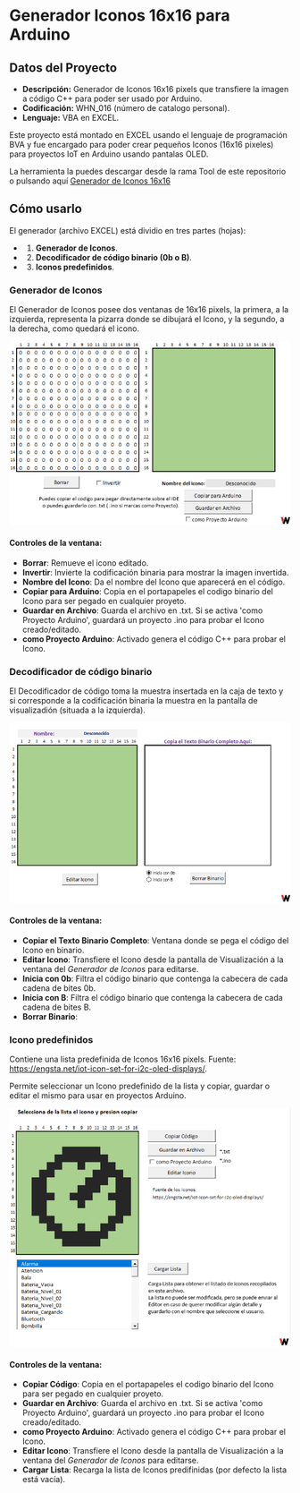 # Generador Iconos 16x16 para Arduino
## Datos del Proyecto
- **Descripción:** Generador de Iconos 16x16 pixels que transfiere la imagen a código C++ para poder ser usado por Arduino.
- **Codificación:** WHN_016 (número de catalogo personal).
- **Lenguaje:** VBA en EXCEL.

Este proyecto está montado en EXCEL usando el lenguaje de programación BVA y fue encargado para poder crear pequeños Iconos (16x16 pixeles) para proyectos IoT en Arduino usando pantalas OLED.

La herramienta la puedes descargar desde la rama Tool de este repositorio o pulsando aquí [Generador de Iconos 16x16](https://github.com/jgarvidsson/Generador-Iconos-16x16-para-Arduino/blob/Tool/Iconos%2016x16.xlsm)

## Cómo usarlo
El generador (archivo EXCEL) está dividio en tres partes (hojas):
- 1) **Generador de Iconos**.
- 2) **Decodificador de código binario (0b o B)**.
- 3) **Iconos predefinidos**.


### Generador de Iconos
El Generador de Iconos posee dos ventanas de 16x16 pixels, la primera, a la izquierda, representa la pizarra donde se dibujará el Icono, y la segundo, a la derecha, como quedará el icono.

![Generador de Iconos 16x16 pixels](https://github.com/jgarvidsson/Generador-Iconos-16x16-para-Arduino/blob/img/1_GeneradorIconos.png?raw=true)

#### Controles de la ventana:
- **Borrar**: Remueve el icono editado.
- **Invertir**: Invierte la codificación binaria para mostrar la imagen invertida.
- **Nombre del Icono**: Da el nombre del Icono que aparecerá en el código.
- **Copiar para Arduino**: Copia en el portapapeles el codigo binario del Icono para ser pegado en cualquier proyeto.
- **Guardar en Archivo**: Guarda el archivo en .txt. Si se activa 'como Proyecto Arduino', guardará un proyecto .ino para probar el Icono creado/editado.
- **como Proyecto Arduino**: Activado genera el código C++ para probar el Icono.

### Decodificador de código binario
El Decodificador de código toma la muestra insertada en la caja de texto y si corresponde a la codificación binaria la muestra en la pantalla de visualizadión (situada a la izquierda).

![Ventana del Decodificador de código binario](https://github.com/jgarvidsson/Generador-Iconos-16x16-para-Arduino/blob/img/2_DecodificadorBinario.png?raw=true)

#### Controles de la ventana:
- **Copiar el Texto Binario Completo**: Ventana donde se pega el código del Icono en binario.
- **Editar Icono**: Transfiere el Icono desde la pantalla de Visualización a la ventana del *Generador de Iconos* para editarse.
- **Inicia con 0b**: Filtra el código binario que contenga la cabecera de cada cadena de bites 0b.
- **Inicia con B**: Filtra el código binario que contenga la cabecera de cada cadena de bites B.
- **Borrar Binario**:

### Icono predefinidos
Contiene una lista predefinida de Iconos 16x16 pixels. Fuente: https://engsta.net/iot-icon-set-for-i2c-oled-displays/.

Permite seleccionar un Icono predefinido de la lista y copiar, guardar o editar el mismo para usar en proyectos Arduino.

![Ventana de Lista predefinida de Iconos 16x16 pixels](https://github.com/jgarvidsson/Generador-Iconos-16x16-para-Arduino/blob/img/3_ListaPredefinida.png?raw=true)

#### Controles de la ventana:
- **Copiar Código**: Copia en el portapapeles el codigo binario del Icono para ser pegado en cualquier proyeto.
- **Guardar en Archivo**: Guarda el archivo en .txt. Si se activa 'como Proyecto Arduino', guardará un proyecto .ino para probar el Icono creado/editado.
- **como Proyecto Arduino**: Activado genera el código C++ para probar el Icono.
- **Editar Icono**: Transfiere el Icono desde la pantalla de Visualización a la ventana del *Generador de Iconos* para editarse.
- **Cargar Lista**: Recarga la lista de Iconos predifinidas (por defecto la lista está vacía).

